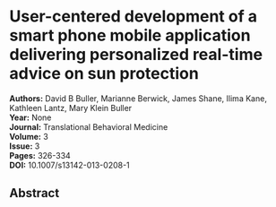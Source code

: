 # User-centered development of a smart phone mobile application delivering personalized real-time advice on sun protection

**Authors:** David B Buller, Marianne Berwick, James Shane, Ilima Kane, Kathleen Lantz, Mary Klein Buller  
**Year:** None  
**Journal:** Translational Behavioral Medicine  
**Volume:** 3  
**Issue:** 3  
**Pages:** 326-334  
**DOI:** 10.1007/s13142-013-0208-1  

## Abstract


